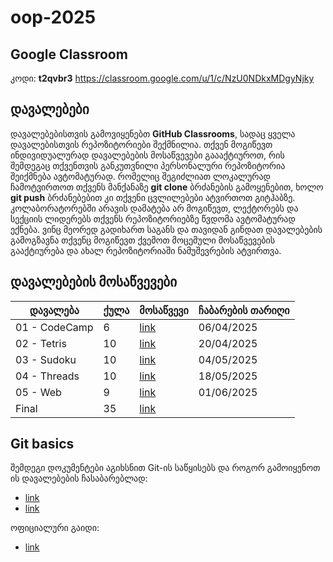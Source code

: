 # oop-2025

## Google Classroom
კოდი: **t2qvbr3**
https://classroom.google.com/u/1/c/NzU0NDkxMDgyNjky

## დავალებები
დავალებებისთვის გამოვიყენებთ **GitHub Classrooms**, სადაც ყველა დავალებისთვის რეპოზიტორიები შექმნილია. თქვენ მოგიწევთ ინდივიდუალურად დავალებების მოსაწვევები გაააქტიუროთ, რის შემდეგაც თქვენთვის განკუთვნილი პერსონალური რეპოზიტორია შეიქმნება ავტომატურად. რომელიც შეგიძლიათ ლოკალურად ჩამოტვირთოთ თქვენს მანქანაზე **git clone** ბრძანების გამოყენებით, ხოლო **git push** ბრძანებებით კი თქვენი ცვლილებები ატვირთოთ გიტჰაბზე. კოლაბორატორებში არავის დამატება არ მოგიწევთ, ლექტორებს და სექციის ლიდერებს თქვენს რეპოზიტორიებზე წვდომა ავტომატურად ექნება. ვინც მეორედ გადიხართ საგანს და თავიდან გინდათ დავალებების გამოგზავნა თქვენც მოგიწევთ ქვემოთ მოცემული მოსაწვევების გააქტიურება და ახალ რეპოზიტორიაში ნამუშევრების ატვირთვა.

## დავალებების მოსაწვევები
| დავალება | ქულა | მოსაწვევი | ჩაბარების თარიღი |
|----------|------|-----------|------------------|
| 01 - CodeCamp | 6 | [link](https://classroom.github.com/a/Ol_3mCz8) | 06/04/2025       |
| 02 - Tetris | 10 | [link](https://classroom.github.com/a/uCgpEJPf) | 20/04/2025       |
| 03 - Sudoku | 10 | [link](https://classroom.github.com/a/wGHJNKRy) | 04/05/2025       |
| 04 - Threads | 10 | [link](https://classroom.github.com/a/STWngdn7) | 18/05/2025       |
| 05 - Web | 9 | [link](https://classroom.github.com/a/1Fk1k_OD) | 01/06/2025       |
| Final | 35 | [link]() |                  |


## Git basics
შემდეგი დოკუმენტები აგიხსნით Git-ის საწყისებს და როგორ გამოიყენოთ ის დავალებების ჩასაბარებლად:
* [link](https://docs.google.com/document/d/1bQOfcLp23o-F3GR5l-ccrXNwJRv7JXRLBGIMcEh0t94/edit?usp=sharing)
* [link](https://docs.google.com/document/d/1cpRxmGSkNf-7ynzIr1Bl-NAxfACJH5YjsLbVA4CzSCY/edit#)

ოფიციალური გაიდი: 
* [link](https://github.com/Freeuni-Lekva/git-basics--tamtatop)

